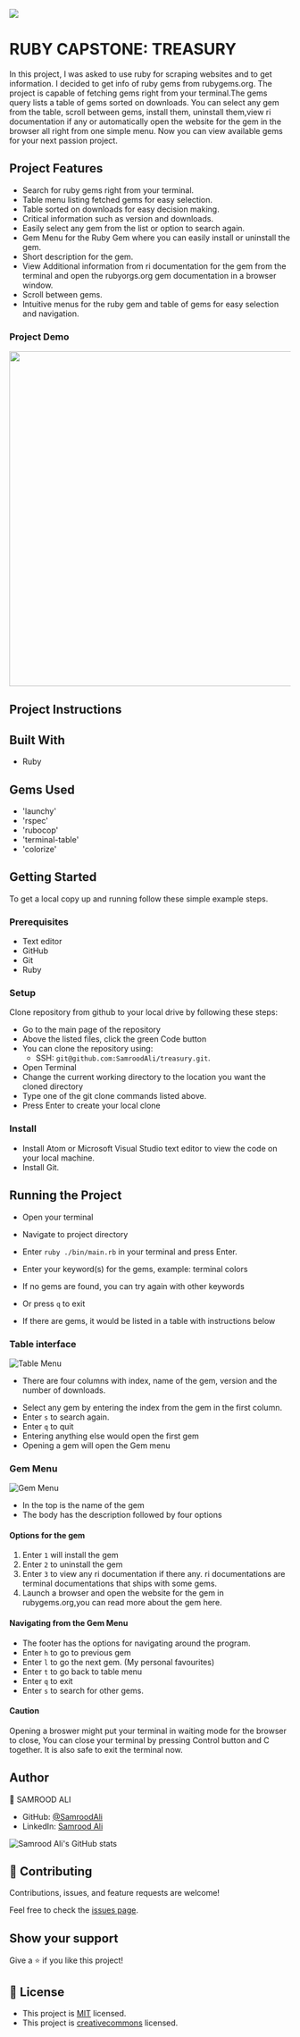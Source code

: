 ![](https://img.shields.io/badge/Microverse-blueviolet)

# RUBY CAPSTONE: TREASURY

In this project, I was asked to use ruby for scraping websites and to get information. I decided to get info of ruby gems from rubygems.org. The project is capable of fetching gems right from your terminal.The gems query lists a table of gems sorted on downloads. You can select any gem from the table, scroll between gems, install them, uninstall them,view ri documentation if any or automatically open the website for the gem in the browser all right from one simple menu. Now you can view available gems for your next passion project.


## Project Features

- Search for ruby gems right from your terminal.
- Table menu listing fetched gems for easy selection.
- Table sorted on downloads for easy decision making.
- Critical information such as version and downloads.
- Easily select any gem from the list or option to search again.
- Gem Menu for the Ruby Gem where you can easily install or uninstall the gem.
- Short description for the gem.
- View Additional information from ri documentation for the gem from the terminal and open the rubyorgs.org gem documentation in a browser window.
- Scroll between gems.
- Intuitive menus for the ruby gem and table of gems for easy selection and navigation.


### Project Demo

<p align="center">
  <img width="600" src="treasury.svg">
</p>

## Project Instructions


## Built With
- Ruby

## Gems Used

- 'launchy'
- 'rspec'
- 'rubocop'
- 'terminal-table'
- 'colorize'


## Getting Started
To get a local copy up and running follow these simple example steps.

### Prerequisites
- Text editor
- GitHub
- Git
- Ruby

### Setup
Clone repository from github to your local drive by following these steps:
- Go to the main page of the repository
- Above the listed files, click the green Code button
- You can clone the repository using:
  - SSH: `git@github.com:SamroodAli/treasury.git`.
- Open Terminal
- Change the current working directory to the location you want the cloned directory
- Type one of the git clone commands listed above.
- Press Enter to create your local clone

### Install
- Install Atom or Microsoft Visual Studio text editor to view the code on your local machine.
- Install Git.

## Running the Project
- Open your terminal
- Navigate to project directory
- Enter `ruby ./bin/main.rb` in your terminal and press Enter.
- Enter your keyword(s) for the gems, example: terminal colors
- If no gems are found, you can try again with other keywords
- Or press `q` to exit

- If there are gems, it would be listed in a table with instructions below
### Table interface
![Table Menu](table_menu.png)

- There are four columns with index, name of the gem, version and the number of downloads.
* Select any gem by entering the index from the gem in the first column.
* Enter `s` to search again.
* Enter `q` to quit
* Entering anything else would open the first gem
* Opening a gem will open the Gem menu

### Gem Menu
![Gem Menu](gem_menu.png)


- In the top is the name of the gem
- The body has the description followed by four options
#### Options for the gem
1. Enter `1` will install the gem
2. Enter `2` to uninstall the gem
3. Enter `3` to view any ri documentation if there any. ri documentations are terminal documentations that ships with some gems.
4. Launch a browser and open the website for the gem in rubygems.org,you can read more about the gem here.

#### Navigating from the Gem Menu
- The footer has the options for navigating around the program.
- Enter `h` to go to previous gem
- Enter `l` to go the next gem. (My personal favourites)
- Enter `t` to go back to table menu
- Enter `q` to exit
- Enter `s` to search for other gems.

#### Caution
Opening a broswer might put your terminal in waiting mode for the browser to close, You can close your terminal by pressing Control button and C together. It is also safe to exit the terminal now.

## Author

👤 SAMROOD ALI

- GitHub: [@SamroodAli](https://github.com/SamroodAli)
- LinkedIn: [Samrood Ali](https://www.linkedin.com/in/samrood-ali/)

![Samrood Ali's GitHub stats](https://github-readme-stats.vercel.app/api?username=SamroodAli&count_private=true&theme=dark&show_icons=true)


## 🤝 Contributing

Contributions, issues, and feature requests are welcome!

Feel free to check the [issues page](https://github.com/amiraabouhadid/project3_tictactoe/issues).

## Show your support

Give a ⭐️ if you like this project!


## 📝 License

- This project is [MIT](https://opensource.org/licenses/MIT) licensed.
- This project is [creativecommons](https://creativecommons.org/licenses/by-nc/4.0/) licensed.
